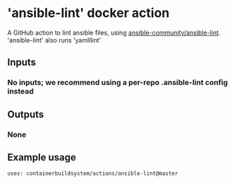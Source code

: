 # 'ansible-lint' docker action

A GitHub action to lint ansible files, using [ansible-community/ansible-lint][].
'ansible-lint' also runs 'yamlllint'

## Inputs

### No inputs; we recommend using a per-repo .ansible-lint config instead

## Outputs

### None

## Example usage

`uses: containerbuildsystem/actions/ansible-lint@master`

[ansible-community/ansible-lint]: https://github.com/ansible-community/ansible-lint

